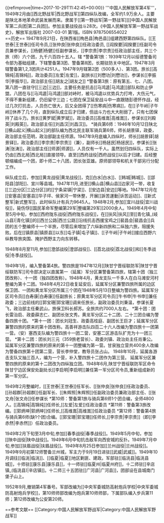 {{refimprove|time=2017-10-29T11:42:45+00:00}}
'''中国人民解放军第4军'''，1949年2月由[[西北野战军|西北野战军]]第四纵队改编，全军约1.9万余人。主要是陕北本地革命武装发展而来。隶属于[[第一野战军|第一野战军]][[中国人民解放军第二兵团|第二兵团]]。参加主要战役战斗28次。<ref>《中国人民解放军第一野战军战史》，解放军出版社 2007-03-01 第1版。ISBN    9787506554022 </ref>  
==历史==
1947年9月21日，在陕西省[[栒邑县|栒邑县]]组建西野第四纵队。[[王世泰|王世泰]]任司令员,[[张仲良|张仲良]]任政治委员, [[阎揆要|阎揆要]]任副司令员兼参谋长，[[杨健|杨健]]任副参谋长，[[李宗贵|李宗贵]]任政治部主任，共三个旅（师）六个团，九千六百四十五人。辖
*警备第1旅：1939年12月以绥德警备司令部为基础组建，下辖警备第3团、警备第8团，长期驻防关中地区。1947年3月辖警备第1,2,3团共计4251人。1947年9月辖第2团（500多人）、第3团。旅长[[高锦纯|高锦纯]]，政治委员[[左爱|左爱]]，副旅长[[刘懋功|刘懋功]]，参谋长[[李振华|李振华]]，政治部主任[[胡友之|胡友之]]
*警备第3旅：原有第五、七、八团。第八团一直驻守[[三边|三边]]，主要任务是抗击[[马鸿逵|马鸿逵]]部队和防止伊盟。八团在与[[马鸿逵|马鸿逵]]部对峙时，被马鸿逵以优势兵力打垮，大伤元气，不得不重新组建，仍旧留守三边；七团在保卫延安战斗中一直跟随彭德怀作战，经过几次打抗击，人员伤亡很大，后又全团得了[[伤寒病|伤寒病]]，在[[子午岭|子午岭]]休养了几个月，直到纵队成立后才归建，但战斗力也大大削弱了。只有七团保持了战斗力。旅长[[黄罗斌|黄罗斌]]，政治委员[[高维嵩|高维嵩]]，参谋长[[刘殿英|刘殿英]]，政治部主任[[刘昌汉|刘昌汉]]。
*骑兵第6师：1946年10月12日陕北[[横山起义|横山起义]]的部队编为西北民主联军骑兵第6师，师长胡景铎，政委，政治部主任范明，政治部副主任师源。1947年9月底编入四纵时，师长[[胡景铎|胡景铎]]，政治委员[[李宗贵|李宗贵]]（兼），副师长[[杨拯民|杨拯民]]，参谋长[[张涛|张涛]]，政治部主任[[师源|师源]]，人员仅有一千人。虽然划归四纵队，实际上仍由[[西北局|西北局]]直接领导。直至[[西府战役|西府战役]]以后才归建。后经整顿缩编成一个团，即十师二十八团，团长张亚雄。原师部领导和机关干部另行分配工作。

纵队成立后，参加[[黄龙战役|黄龙战役]]，克[[白水|白水]]、[[韩城|韩城]]、[[郃阳县|郃阳]]、宣川等县城。1947年11月,进至[[横山县|横山县]]边家河一带，收复[[三边分区|三边分区]]的[[宁条梁镇|宁梁]]、[[安边县|安边]]等地。1947年12月在[[安塞县|安塞县]]华子坪、侯家河一带休整，开展[[訴苦運動|诉苦运动]]、[[新式整军|新式整军]]，此时纵队计有兵力9645人。1948年2月,参加[[宜川战役|宜川战役]]，毙伤俘[[国民革命军整编第29军|整编第29军]]2000余人。1949年4月中旬至5月中旬，参加[[西府陇东战役|西府陇东战役]]，在[[扶风|扶风]]至[[青化镇_(岐山县)|青化镇]]的[[西兰公路|西兰公路]]沿线抗击西援宝鸡之[[裴昌会|裴昌会]]兵团的五个整编师十一个半旅，尽管后来增加了六纵新四旅和二纵独六旅，阻援失败。后在[[镇原县|镇原县]]以东[[屯子镇|屯子镇]]、[[子午岭|子午岭]]接应西野六纵教导旅突围、掩护西野主力向东转移。 

1948年8月至11月,参加[[澄郃战役|澄郃战役]]、[[荔北战役|荔北战役]]和[[冬季战役|冬季战役]]。

1949年1月，编入警备第4旅。警四旅是1947年12月[[陕甘宁晋绥联防军|陕甘宁晋绥联防军]]司令部决定以直属第一（延属）军分区兼警备第四旅，辖第十团（独三团改称）、十一团（独四团改称）。1948年4月，黄龙支队一千多人在白马滩安河村整编为第十二团。1948年4月22日收复延安后，延属军分区兼警四旅所属的边区保卫团、一团和黄龙军分区所属三个团在1948年5月13日整编为警四旅。延属军分区司令员[[白寿康|白寿康]]任副旅长；原黄龙军分区司令员[[牛书申|牛书申]]兼任政委；三边前线的[[郭宝珊|郭宝珊]]调来任旅长，副政治委员刘秉温，参谋长夏飞，政治部主任秦武山，旅保卫科长郝苏。全旅共约7000人左右。
*第十团：团长雷治启、政委薛志仁、副团长张文秀。黄龙军分区二十二团、二十三团合编为警备四旅十团。
*第十一团：团长刘冠生、政委高桂庭、副团长王巨才；延属军分区兼警四旅的原来的第十团改称。高善祥游击队四百二十六人改编为警四旅十一团第一营。（安）塞西支队编为警四旅十一团二营，安塞二区游击队扩充为十一团三营。
*第十二团：团长刘三元（359旅老营长）、政委刘镇、政治处主任肖秉公。延属军分区兼警四旅的原来的第十一团整编为第一营。甘泉独立营共400余人改编为警备四旅第十团第二营，营长李仲堂，教导员张占山。 1948年10月，延属各游击支队又抽三百人，编为一个营，补入警四旅十二团作为第三营。
延属军分区兼警四旅的原来的第十二团改为四纵独立团。1948年6月,陕甘宁晋绥联防军区命令陕甘宁边区保安处副处长[[李启明|李启明]]兼任第一军分区司令员,重新组成新的第一军分区。

1949年2月整编时，[[王世泰|王世泰]]任军长、[[张仲良|张仲良]]任政治委员、[[孙超群|孙超群]]任副军长、[[朱辉照|朱辉照]]任副政治委员兼政治部主任、[[张文舟|张文舟]]任参谋长
*第10师：警备第1旅与骑兵第6师1个团合编，全师4800人。[[高锦纯|高锦纯]]任师长,[[左爱|左爱]]任政治委员
*第11师：警备第3旅改编。[[郭炳坤|郭炳坤]]任师长,[[高维嵩|高维嵩]]任政治委员
*第12师：警备第4旅与骑兵第6师(缺1个团)合编。[[郭宝珊|郭宝珊]]任师长,[[李宗贵|李宗贵]]（即[[李赤然|李赤然]]）任政治委员。

1949年2月下旬至3月中旬,参加[[春季战役|春季战役]]。1949年5月中旬，参加[[陕中战役|陕中战役]]。1949年6月中旬抗击敌军向西安城的反扑。1949年7月中旬,参加[[扶眉战役|扶眉战役]]。1949年8月25日参加[[兰州战役|兰州战役]]。1949年9月初第12师警备兰州城，军主力于9月19日进驻[[武威|武威]]。1949年10月调往[[临洮|临洮]]、[[临夏|临夏]]地区剿匪、建政。军部驻[[临洮县|临洮县城]]，十师驻[[康乐县|康乐县]]，十一师驻[[临夏州|临夏州府]]，十二师驻[[辛店镇_(临洮县)|辛店镇]]。十二师三十五团驻[[广河县|广河县]]，团部设在县城南门堡子山上。

1952年9月,撤销第4军番号。军部改编为[[中央军委城防高射炮兵学校|中央军委城防高射炮兵学校]]，第10师师部改编为炮兵第10师师部，下属部队编入步兵第11师；第12师改编为公安第20师。

==参考文献==
<references/>
[[Category:中国人民解放军野战军|Category:中国人民解放军野战军]]